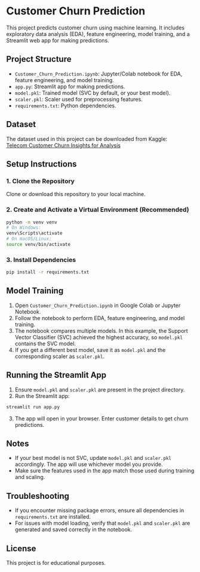 # Customer Churn Prediction

This project predicts customer churn using machine learning. It includes exploratory data analysis (EDA), feature engineering, model training, and a Streamlit web app for making predictions.

## Project Structure

- `Customer_Churn_Prediction.ipynb`: Jupyter/Colab notebook for EDA, feature engineering, and model training.
- `app.py`: Streamlit app for making predictions.
- `model.pkl`: Trained model (SVC by default, or your best model).
- `scaler.pkl`: Scaler used for preprocessing features.
- `requirements.txt`: Python dependencies.

## Dataset

The dataset used in this project can be downloaded from Kaggle:  
[Telecom Customer Churn Insights for Analysis](https://www.kaggle.com/datasets/abdullah0a/telecom-customer-churn-insights-for-analysis/data)

## Setup Instructions

### 1. Clone the Repository

Clone or download this repository to your local machine.

### 2. Create and Activate a Virtual Environment (Recommended)

```bash
python -m venv venv
# On Windows:
venv\Scripts\activate
# On macOS/Linux:
source venv/bin/activate
```

### 3. Install Dependencies

```bash
pip install -r requirements.txt
```

## Model Training

1. Open `Customer_Churn_Prediction.ipynb` in Google Colab or Jupyter Notebook.
2. Follow the notebook to perform EDA, feature engineering, and model training.
3. The notebook compares multiple models. In this example, the Support Vector Classifier (SVC) achieved the highest accuracy, so `model.pkl` contains the SVC model.
4. If you get a different best model, save it as `model.pkl` and the corresponding scaler as `scaler.pkl`.

## Running the Streamlit App

1. Ensure `model.pkl` and `scaler.pkl` are present in the project directory.
2. Run the Streamlit app:

```bash
streamlit run app.py
```

3. The app will open in your browser. Enter customer details to get churn predictions.

## Notes

- If your best model is not SVC, update `model.pkl` and `scaler.pkl` accordingly. The app will use whichever model you provide.
- Make sure the features used in the app match those used during training and scaling.

## Troubleshooting

- If you encounter missing package errors, ensure all dependencies in `requirements.txt` are installed.
- For issues with model loading, verify that `model.pkl` and `scaler.pkl` are generated and saved correctly in the notebook.

## License

This project is for educational purposes.
